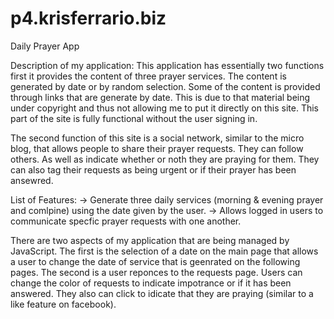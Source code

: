 p4.krisferrario.biz
===================

Daily Prayer App

Description of my application:
This application has essentially two functions first it provides the content of three prayer services. The content is generated by date or by random selection. Some of the content is provided through links that are generate by date. This is due to that material being under copyright and thus not allowing me to put it directly on this site. This part of the site is fully functional without the user signing in.

The second function of this site is a social network, similar to the micro blog, that allows people to share their prayer requests. They can follow others. As well as indicate whether or noth they are praying for them. They can also tag their requests as being urgent or if their prayer has been ansewred.

List of Features:
-> Generate three daily services (morning & evening prayer and comlpine) using the date given by the user.
-> Allows logged in users to communicate specfic prayer requests with one another.

There are two aspects of my application that are being managed by JavaScript. The first is the selection of a date on the main page that allows a user to change the date of service that is geenrated on the following pages. The second is a user reponces to the requests page. Users can change the color of requests to indicate impotrance or if it has been answered. They also can click to idicate that they are praying (similar to a like feature on facebook).


